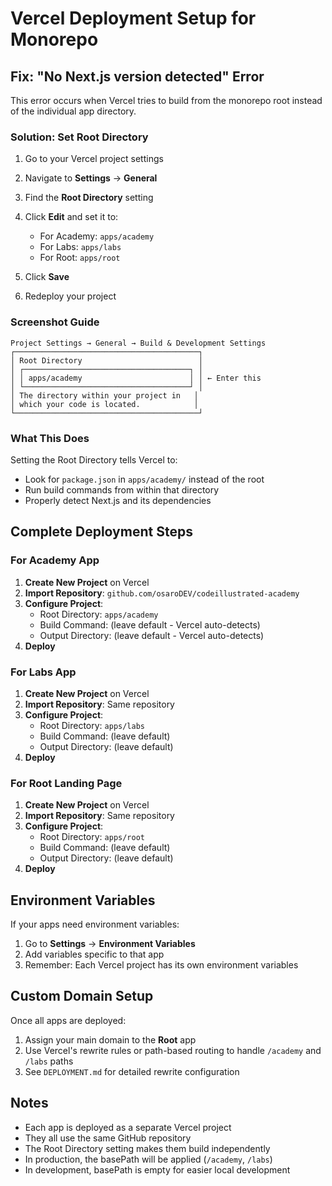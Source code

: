 # Vercel Deployment Setup for Monorepo

## Fix: "No Next.js version detected" Error

This error occurs when Vercel tries to build from the monorepo root instead of the individual app directory.

### Solution: Set Root Directory

1. Go to your Vercel project settings
2. Navigate to **Settings** → **General**
3. Find the **Root Directory** setting
4. Click **Edit** and set it to:
   - For Academy: `apps/academy`
   - For Labs: `apps/labs`
   - For Root: `apps/root`

5. Click **Save**
6. Redeploy your project

### Screenshot Guide

```
Project Settings → General → Build & Development Settings
┌─────────────────────────────────────────┐
│ Root Directory                          │
│ ┌─────────────────────────────────────┐ │
│ │ apps/academy                        │ │ ← Enter this
│ └─────────────────────────────────────┘ │
│ The directory within your project in   │
│ which your code is located.            │
└─────────────────────────────────────────┘
```

### What This Does

Setting the Root Directory tells Vercel to:
- Look for `package.json` in `apps/academy/` instead of the root
- Run build commands from within that directory
- Properly detect Next.js and its dependencies

## Complete Deployment Steps

### For Academy App

1. **Create New Project** on Vercel
2. **Import Repository**: `github.com/osaroDEV/codeillustrated-academy`
3. **Configure Project**:
   - Root Directory: `apps/academy`
   - Build Command: (leave default - Vercel auto-detects)
   - Output Directory: (leave default - Vercel auto-detects)
4. **Deploy**

### For Labs App

1. **Create New Project** on Vercel
2. **Import Repository**: Same repository
3. **Configure Project**:
   - Root Directory: `apps/labs`
   - Build Command: (leave default)
   - Output Directory: (leave default)
4. **Deploy**

### For Root Landing Page

1. **Create New Project** on Vercel
2. **Import Repository**: Same repository
3. **Configure Project**:
   - Root Directory: `apps/root`
   - Build Command: (leave default)
   - Output Directory: (leave default)
4. **Deploy**

## Environment Variables

If your apps need environment variables:
1. Go to **Settings** → **Environment Variables**
2. Add variables specific to that app
3. Remember: Each Vercel project has its own environment variables

## Custom Domain Setup

Once all apps are deployed:

1. Assign your main domain to the **Root** app
2. Use Vercel's rewrite rules or path-based routing to handle `/academy` and `/labs` paths
3. See `DEPLOYMENT.md` for detailed rewrite configuration

## Notes

- Each app is deployed as a separate Vercel project
- They all use the same GitHub repository
- The Root Directory setting makes them build independently
- In production, the basePath will be applied (`/academy`, `/labs`)
- In development, basePath is empty for easier local development
